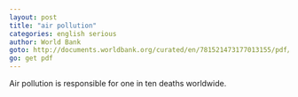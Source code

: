 ```yaml
---
layout: post
title: "air pollution"
categories: english serious
author: World Bank
goto: http://documents.worldbank.org/curated/en/781521473177013155/pdf/108141-REVISED-Cost-of-PollutionWebCORRECTEDfile.pdf
go: get pdf
---
```


Air pollution is responsible for one in ten deaths worldwide.
